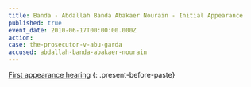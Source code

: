 ```yaml
---
title: Banda - Abdallah Banda Abakaer Nourain - Initial Appearance
published: true
event_date: 2010-06-17T00:00:00.000Z
action:
case: the-prosecutor-v-abu-garda
accused: abdallah-banda-abakaer-nourain
---
```



[First appearance hearing](https://youtu.be/YvFXgt-gRE0)
{: .present-before-paste}
